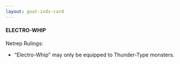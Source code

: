 ```yaml
---
layout: goat-indv-card
---
```


#### ELECTRO-WHIP

Netrep Rulings:

*   “Electro-Whip” may only be equipped to Thunder-Type monsters.